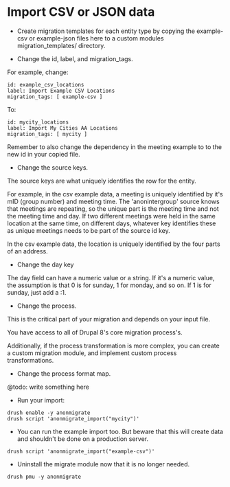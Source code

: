 # Import CSV or JSON data

* Create migration templates for each entity type by copying the
example-csv or example-json files here to a custom modules
migration_templates/ directory.

* Change the id, label, and migration_tags.

For example, change:

```
id: example_csv_locations
label: Import Example CSV Locations
migration_tags: [ example-csv ]
```

To:

```
id: mycity_locations
label: Import My Cities AA Locations
migration_tags: [ mycity ]
```

Remember to also change the dependency in the meeting example to to
the new id in your copied file.

* Change the source keys.

The source keys are what uniquely identifies the row for the entity.

For example, in the csv example data, a meeting is uniquely identified
by it's mID (group number) and meeting time. The 'anonintergroup' source
knows that meetings are repeating, so the unique part is the meeting time
and not the meeting time and day. If two different meetings were held in
the same location at the same time, on different days, whatever key
identifies these as unique meetings needs to be part of the source id key.

In the csv example data, the location is uniquely identified by
the four parts of an address.

* Change the day key

The day field can have a numeric value or a string. If it's a numeric value,
the assumption is that 0 is for sunday, 1 for monday, and so on. If 1 is for
sunday, just add a :1.


* Change the process.

This is the critical part of your migration and depends on your input file.

You have access to all of Drupal 8's core migration process's.

Additionally, if the process transformation is more complex, you can create
a custom migration module, and implement custom process transformations.

* Change the process format map.

@todo: write something here

* Run your import:

```
drush enable -y anonmigrate
drush script 'anonmigrate_import("mycity")'
```

* You can run the example import too. But beware that this will create
data and shouldn't be done on a production server.

```
drush script 'anonmigrate_import("example-csv")'
```

* Uninstall the migrate module now that it is no longer needed.

```
drush pmu -y anonmigrate
```
